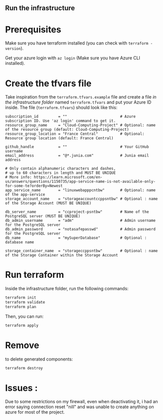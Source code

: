 ## Run the infrastructure

# Prerequisites

Make sure you have terraform installed (you can check with `terraform -version`).

Get your azure login with `az login` (Make sure you have Azure CLI installed).


# Create the tfvars file

Take inspiration from the `terraform.tfvars.example` file and create a file *in the infrastructure folder* named `terraform.tfvars` and put your Azure ID inside.
The file (`terraform.tfvars`) should look like this:
```
subscription_id         = ""                        # Azure subscription ID. Use 'az login' command to get it.
resource_group_name     = "Cloud-Computing-Project" # Optional: name of the resource group (default: Cloud-Computing-Project)
resource_group_location = "France Central"          # Optional: Resource group location (default: France Central)

github_handle           = ""                        # Your GitHub username
email_address           = "@*.junia.com"            # Junia email address

# Only contain alphanumeric characters and dashes,
# up to 60 characters in length and MUST BE UNIQUE
# More info: https://learn.microsoft.com/en-us/answers/questions/1150735/app-service-name-is-not-available-only-for-some-te?orderBy=Newest
app_service_name        = "linuxwebapppcntbw"       # Optional: name of the app-service
storage_account_name    = "storageaccountccppsntbw" # Optional : name of the Storage Account (MUST BE UNIQUE)

db_server_name          = "ccproject-psntbw"        # Name of the PostgreSQL server (MUST BE UNIQUE)
db_admin_username       = "adm"                     # Admin username for the PostgreSQL server
db_admin_password       = "notasafepasswd"          # Admin password for the PostgreSQL server
db_name                 = "mySuperDatabase"         # Optional : database name

storage_container_name  = "storageccppsntbw"        # Optional : name of the Storage Container within the Storage Account
```


# Run terraform

Inside the infrastructure folder, run the following commands:
```bash
terraform init
terraform validate
terraform plan
```

Then, you can run:
```bash
terraform apply
```


# Remove

to delete generated components:
```bash
terraform destroy
```



# Issues : 

Due to some restrictions on my firewall, even when deactivating it, i had an error saying connection reset "nill" and was unable to create anything on azure for most of the project.